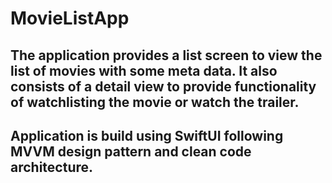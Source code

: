 # MovieListApp
## The application provides a list screen to view the list of movies with some meta data. It also consists of a detail view to provide functionality of watchlisting the movie or watch the trailer.
## Application is build using SwiftUI following MVVM design pattern and clean code architecture.
